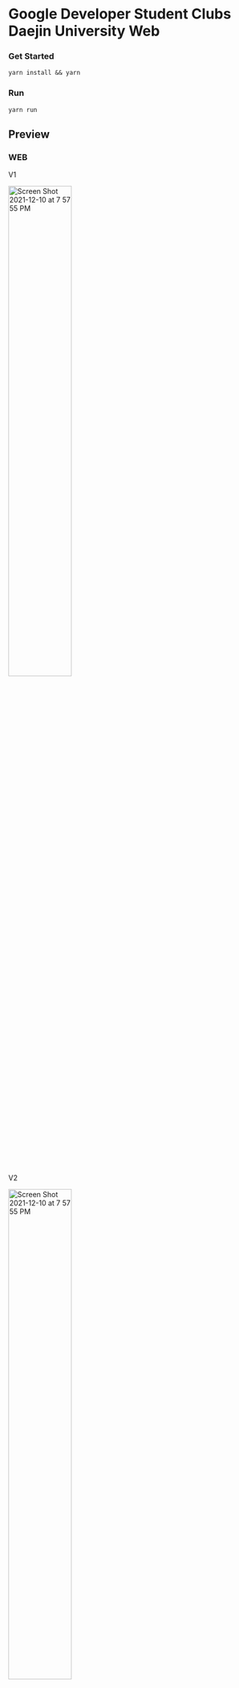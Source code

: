 # Google Developer Student Clubs Daejin University Web

### Get Started
```angular2html
yarn install && yarn
```

### Run
```angular2html
yarn run
```

## Preview

### WEB

V1

<img width="50%" alt="Screen Shot 2021-12-10 at 7 57 55 PM" src="https://user-images.githubusercontent.com/61281239/145563400-395d4b5d-6e61-4bb3-a36b-a9a53b730938.png">

V2

<img width="50%" alt="Screen Shot 2021-12-10 at 7 57 55 PM" src="https://user-images.githubusercontent.com/61281239/170768025-d804d27c-e1b0-4f3c-b4a1-c5ce32d1e3b8.png">



### Mobile


V2

<img width="360px" alt="Screen Shot 2021-12-10 at 7 57 55 PM" src="https://user-images.githubusercontent.com/61281239/170768158-76e128da-7841-437b-844f-41dbe31e07ef.png">

### Admin 

지원자 관리 페이지

![스크린샷 2022-06-11 오후 7 39 52](https://user-images.githubusercontent.com/61281239/173184372-437fa8da-bb5b-4d36-a17c-3529ad3feb56.png)

지원자 코멘트 기능
![스크린샷 2022-06-11 오후 7 41 37](https://user-images.githubusercontent.com/61281239/173184423-f578a01a-0245-4aa3-beca-3420e9e35719.png)


이메일 전송 페이지

![스크린샷 2022-06-11 오후 7 40 12](https://user-images.githubusercontent.com/61281239/173184383-b0711222-6777-429f-aec9-d64a651c7b66.png)

## Stack



- React.js(TypeScript)



- Styled-Component



- Recoil



- SWR



- Axios



- Framer-motion



- Webpack



- Babel



- Prettier



- eslint



### Folder Structure



```
├── src
├── Layout
├── api
├── assets
├── components
├── firebase
├── fonts
├── hooks
├── pages
├── store
├── styles
├── types
├── utils
├── App.tsx
├── tsconfig.json
├── react-app-env.d.ts
├── sitemapGenerator.js
├── sitemapRoutes.js
├── webpack.config.js
├── .babelrc
├── .eslintrc.json
├── .prettierrc
└── yarn.lock

```
